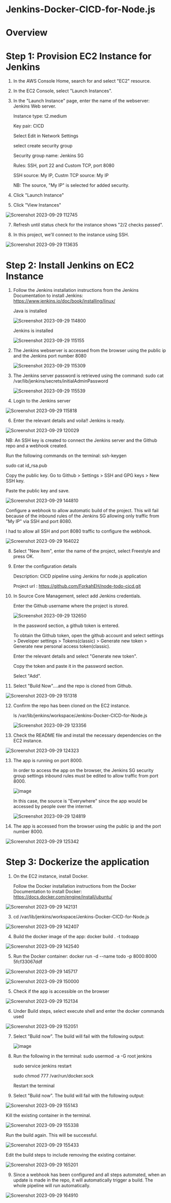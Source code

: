 # Jenkins-Docker-CICD-for-Node.js

# Overview

# Step 1: Provision EC2 Instance for Jenkins

1. In the AWS Console Home, search for and select "EC2" resource.

2. In the EC2 Console, select "Launch Instances".

3. In the "Launch Instance" page, enter the name of the webserver: Jenkins Web server.

   Instance type: t2.medium
   
   Key pair: CICD

   Select Edit in Network Settings
   
   select create security group

   Security group name: Jenkins SG

   Rules: SSH, port 22 and Custom TCP, port 8080

   SSH source: My IP, Custm TCP source: My IP

   NB: The source, "My IP" is selected for added security.
   
5. Click "Launch Instance"

6. Click "View Instances"

![Screenshot 2023-09-29 112745](https://github.com/ForkahEH/Jenkins-Docker-CICD-for-Node.js/assets/127892742/901f1324-dad3-444e-a32c-7135ddc387d9)

7. Refresh until status check for the instance shows "2/2 checks passed".

8. In this project, we'll connect to the instance using SSH.

![Screenshot 2023-09-29 113635](https://github.com/ForkahEH/Jenkins-Docker-CICD-for-Node.js/assets/127892742/a7b1ba14-3f6b-442e-b8b7-49dbdf985e9d)

# Step 2: Install Jenkins on EC2 Instance

1. Follow the Jenkins installation instructions from the Jenkins Documentation to install Jenkins: https://www.jenkins.io/doc/book/installing/linux/

   Java is installed

   ![Screenshot 2023-09-29 114800](https://github.com/ForkahEH/Jenkins-Docker-CICD-for-Node.js/assets/127892742/aba6d392-8775-42b6-b3a7-6978e8704473)

   Jenkins is installed

   ![Screenshot 2023-09-29 115155](https://github.com/ForkahEH/Jenkins-Docker-CICD-for-Node.js/assets/127892742/bbf2125c-b106-4a7c-91fa-8fe3f1f0d3c2)

3. The Jenkins webserver is accessed from the browser using the public ip and the Jenkins port number 8080

   ![Screenshot 2023-09-29 115309](https://github.com/ForkahEH/Jenkins-Docker-CICD-for-Node.js/assets/127892742/6bb90fe6-8d63-422d-a59a-8337b016b478)

5. The Jenkins server password is retrieved using the command: sudo cat /var/lib/jenkins/secrets/initialAdminPassword

   ![Screenshot 2023-09-29 115539](https://github.com/ForkahEH/Jenkins-Docker-CICD-for-Node.js/assets/127892742/6fe46a2d-f125-473b-9a2d-e2aa88fd4a24)

5. Login to the Jenkins server

  ![Screenshot 2023-09-29 115818](https://github.com/ForkahEH/Jenkins-Docker-CICD-for-Node.js/assets/127892742/12a39fd8-aec4-474e-aa24-1bd785188111)

6. Enter the relevant details and voila!! Jenkins is ready.

  ![Screenshot 2023-09-29 120029](https://github.com/ForkahEH/Jenkins-Docker-CICD-for-Node.js/assets/127892742/068aa685-5950-4606-bdac-64e4e81507c9)

   NB: An SSH key is created to connect the Jenkins server and the Github repo and a webhook created.

   Run the following commands on the terminal: ssh-keygen

   sudo cat id_rsa.pub

   Copy the public key. Go to Github > Settings > SSH and GPG keys > New SSH key.

   Paste the public key and save.

   ![Screenshot 2023-09-29 144810](https://github.com/ForkahEH/Jenkins-Docker-CICD-for-Node.js/assets/127892742/ce4e47b6-f94e-49ad-bef4-bbca5a107145)

   Configure a webhook to allow automatic build of the project. This will fail because of the inbound rules of the Jenkins SG allowing only traffic from "My IP" via SSH and 
   port 8080.

   I had to allow all SSH and port 8080 traffic to configure the webhook.

   ![Screenshot 2023-09-29 164022](https://github.com/ForkahEH/Jenkins-Docker-CICD-for-Node.js/assets/127892742/498a6287-4106-4b3c-b335-5f83515fde3c)


8. Select "New Item", enter the name of the project, select Freestyle and press OK.
  
9. Enter the configuration details

   Description: CICD pipeline using Jenkins for node.js application

   Project url : https://github.com/ForkahEH/node-todo-cicd.git

11. In Source Core Management, select add Jenkins credentials.
    
    Enter the Github username where the project is stored.

    ![Screenshot 2023-09-29 132650](https://github.com/ForkahEH/Jenkins-Docker-CICD-for-Node.js/assets/127892742/77e4e0c1-6c70-4a72-83c0-bd95be68e0b9)

    
    In the password section, a github token is entered.
    
    To obtain the Github token, open the github account and select settings > Developer settings > Tokens(classic) > Generate new 
    token > Generate new personal access token(classic).

    Enter the relevant details and select "Generate new token".
    
    Copy the token and paste it in the password section.

    Select "Add".

12. Select "Build Now"....and the repo is cloned from Github.

![Screenshot 2023-09-29 151318](https://github.com/ForkahEH/Jenkins-Docker-CICD-for-Node.js/assets/127892742/56e382fb-5d7b-4f63-9e5b-db03fb5aa5ea)


12. Confirm the repo has been cloned on the EC2 instance.

    ls /var/lib/jenkins/workspace/Jenkins-Docker-CICD-for-Node.js

    ![Screenshot 2023-09-29 123356](https://github.com/ForkahEH/Jenkins-Docker-CICD-for-Node.js/assets/127892742/0fc3f1d3-cdb6-4d93-b620-ae2e36acbec5)

14. Check the README file and install the necessary dependencies on the EC2 instance.

   ![Screenshot 2023-09-29 124323](https://github.com/ForkahEH/Jenkins-Docker-CICD-for-Node.js/assets/127892742/30e77be5-4fd7-49d1-b17b-9d0ddecfc66b)

13. The app is running on port 8000.

     In order to access the app on the browser, the Jenkins SG security group settings inbound rules must be edited to allow traffic from port 8000.

     ![image](https://github.com/ForkahEH/Jenkins-Docker-CICD-for-Node.js/assets/127892742/d31e3f96-97fa-4171-bbe0-aa9d06248b33)

     In this case, the source is "Everywhere" since the app would be accessed by people over the internet.

    ![Screenshot 2023-09-29 124819](https://github.com/ForkahEH/Jenkins-Docker-CICD-for-Node.js/assets/127892742/b2b9dba9-cd86-4cbb-ac74-69c7931cde84)


15. The app is accessed from the browser using the public ip and the port number 8000.

   ![Screenshot 2023-09-29 125342](https://github.com/ForkahEH/Jenkins-Docker-CICD-for-Node.js/assets/127892742/5d02de4c-6a7f-427b-9447-23708794bf57)

# Step 3: Dockerize the application

1. On the EC2 instance, install Docker.

   Follow the Docker installation instructions from the Docker Documentation to install Docker: https://docs.docker.com/engine/install/ubuntu/

![Screenshot 2023-09-29 142131](https://github.com/ForkahEH/Jenkins-Docker-CICD-for-Node.js/assets/127892742/3313ed9a-215c-499b-a446-3179e044a41e)

3. cd /var/lib/jenkins/workspace/Jenkins-Docker-CICD-for-Node.js

![Screenshot 2023-09-29 142407](https://github.com/ForkahEH/Jenkins-Docker-CICD-for-Node.js/assets/127892742/648c39f7-406f-4189-a67c-5d301e9ffe6e)

4. Build the docker image of the app: docker build . -t todoapp

![Screenshot 2023-09-29 142540](https://github.com/ForkahEH/Jenkins-Docker-CICD-for-Node.js/assets/127892742/1a7adc0a-1cf9-4545-abb0-50d9cb1d7051)

5. Run the Docker container:  docker run -d --name todo -p 8000:8000 5fcf33067ddf

![Screenshot 2023-09-29 145717](https://github.com/ForkahEH/Jenkins-Docker-CICD-for-Node.js/assets/127892742/05659b82-ea99-4962-8471-dc3bfca1b8d1)

![Screenshot 2023-09-29 150000](https://github.com/ForkahEH/Jenkins-Docker-CICD-for-Node.js/assets/127892742/c58735d4-88cc-4e01-8ff6-5512610db485)

5. Check if the app is accessible on the browser

![Screenshot 2023-09-29 152134](https://github.com/ForkahEH/Jenkins-Docker-CICD-for-Node.js/assets/127892742/7d203cf4-84ac-4b90-baa3-4e1cac776994)

6. Under Build steps, select execute shell and enter the docker commands used

![Screenshot 2023-09-29 152051](https://github.com/ForkahEH/Jenkins-Docker-CICD-for-Node.js/assets/127892742/bb45da4e-ab57-4c21-9550-60c8bfc4489e)

7. Select "Build now". The build will fail with the following output:

   ![image](https://github.com/ForkahEH/Jenkins-Docker-CICD-for-Node.js/assets/127892742/6163fd69-8cfd-4a72-a4d5-d4d8243cca0b)

8. Run the following in the terminal: sudo usermod -a -G root jenkins

   sudo service jenkins restart

   sudo chmod 777 /var/run/docker.sock

   Restart the terminal


10. Select "Build now". The build will fail with the following output:

![Screenshot 2023-09-29 155143](https://github.com/ForkahEH/Jenkins-Docker-CICD-for-Node.js/assets/127892742/3543585b-0740-409f-9520-61b245e82045)

Kill the existing container in the terminal.

![Screenshot 2023-09-29 155338](https://github.com/ForkahEH/Jenkins-Docker-CICD-for-Node.js/assets/127892742/7912e1a2-3cd5-458b-b9ca-c9fe0d80c24e)

Run the build again. This will be successful.

![Screenshot 2023-09-29 155433](https://github.com/ForkahEH/Jenkins-Docker-CICD-for-Node.js/assets/127892742/f31141b9-1fb5-43ae-bfaa-accda6d50d63)

Edit the build steps to include removing the existing container.

![Screenshot 2023-09-29 165201](https://github.com/ForkahEH/Jenkins-Docker-CICD-for-Node.js/assets/127892742/9032f2f1-924f-4e38-ba7c-010d9d4237e8)


9. Since a webhook has been configured and all steps automated, when an update is made in the repo, it will automatically trigger a build. The whole pipeline will run automatically.

![Screenshot 2023-09-29 164910](https://github.com/ForkahEH/Jenkins-Docker-CICD-for-Node.js/assets/127892742/a30b6f95-8154-4be6-84fc-638393575adb)

 
